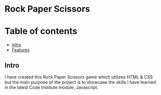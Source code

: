 <h1> Rock Paper Scissors</h1>

Table of contents
=================

<!--ts-->
   * [Intro](#intro)
   * [Features](#features)
<!--te-->


<h2>Intro</h2>
I have created this Rock Paper Scissors game which utilizes HTML & CSS but the main purpose of the project is to showcase the skills I have learned in the latest Code Institute module, Javascript. 
